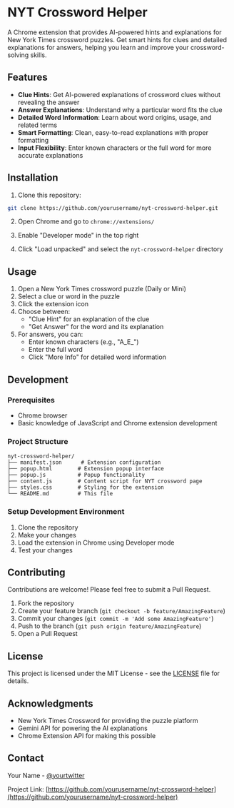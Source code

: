 # NYT Crossword Helper

A Chrome extension that provides AI-powered hints and explanations for New York Times crossword puzzles. Get smart hints for clues and detailed explanations for answers, helping you learn and improve your crossword-solving skills.

## Features

- **Clue Hints**: Get AI-powered explanations of crossword clues without revealing the answer
- **Answer Explanations**: Understand why a particular word fits the clue
- **Detailed Word Information**: Learn about word origins, usage, and related terms
- **Smart Formatting**: Clean, easy-to-read explanations with proper formatting
- **Input Flexibility**: Enter known characters or the full word for more accurate explanations

## Installation

1. Clone this repository:
```bash
git clone https://github.com/yourusername/nyt-crossword-helper.git
```

2. Open Chrome and go to `chrome://extensions/`

3. Enable "Developer mode" in the top right

4. Click "Load unpacked" and select the `nyt-crossword-helper` directory

## Usage

1. Open a New York Times crossword puzzle (Daily or Mini)
2. Select a clue or word in the puzzle
3. Click the extension icon
4. Choose between:
   - "Clue Hint" for an explanation of the clue
   - "Get Answer" for the word and its explanation
5. For answers, you can:
   - Enter known characters (e.g., "A_E_")
   - Enter the full word
   - Click "More Info" for detailed word information

## Development

### Prerequisites

- Chrome browser
- Basic knowledge of JavaScript and Chrome extension development

### Project Structure

```
nyt-crossword-helper/
├── manifest.json      # Extension configuration
├── popup.html        # Extension popup interface
├── popup.js          # Popup functionality
├── content.js        # Content script for NYT crossword page
├── styles.css        # Styling for the extension
└── README.md         # This file
```

### Setup Development Environment

1. Clone the repository
2. Make your changes
3. Load the extension in Chrome using Developer mode
4. Test your changes

## Contributing

Contributions are welcome! Please feel free to submit a Pull Request.

1. Fork the repository
2. Create your feature branch (`git checkout -b feature/AmazingFeature`)
3. Commit your changes (`git commit -m 'Add some AmazingFeature'`)
4. Push to the branch (`git push origin feature/AmazingFeature`)
5. Open a Pull Request

## License

This project is licensed under the MIT License - see the [LICENSE](LICENSE) file for details.

## Acknowledgments

- New York Times Crossword for providing the puzzle platform
- Gemini API for powering the AI explanations
- Chrome Extension API for making this possible

## Contact

Your Name - [@yourtwitter](https://twitter.com/yourtwitter)

Project Link: [https://github.com/yourusername/nyt-crossword-helper](https://github.com/yourusername/nyt-crossword-helper)